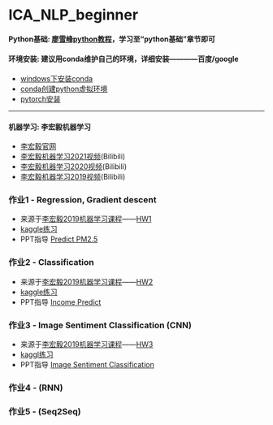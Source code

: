 # ICA_NLP_beginner
#### Python基础: [廖雪峰python教程](https://www.liaoxuefeng.com/wiki/1016959663602400)，学习至“python基础”章节即可
#### 环境安装: 建议用conda维护自己的环境，详细安装————百度/google
- [windows下安装conda](https://blog.csdn.net/scorn_/article/details/106591160)
- [conda创建python虚拟环境](https://www.cnblogs.com/shierlou-123/p/11138920.html)
- [pytorch安装](https://blog.csdn.net/MCYZSF/article/details/116525159)

************************************************************************
#### 机器学习: 李宏毅机器学习 
- [李宏毅官网](http://speech.ee.ntu.edu.tw/~tlkagk/courses.html)
- [李宏毅机器学习2021视频](https://www.bilibili.com/video/BV1Wv411h7kN?p=1)(Bilibili)
- [李宏毅机器学习2020视频](https://www.bilibili.com/video/BV1JE411g7XF?p=1)(Bilibili)
- [李宏毅机器学习2019视频](https://www.bilibili.com/video/av48285039/?p=1)(Bilibili)

### 作业1 - Regression, Gradient descent
- 来源于[李宏毅2019机器学习课程](http://speech.ee.ntu.edu.tw/~tlkagk/courses_ML19.html)——[HW1](https://ntumlta2019.github.io/ml-web-hw1/)
- [kaggle练习](https://www.kaggle.com/c/ml2019spring-hw1/overview)  
- PPT指导 [Predict PM2.5 ](https://docs.google.com/presentation/d/1TkPQoOPyDY9IzzuaVsYq1E26D1NTmi_QA9S9c-rw9K8/edit#slide=id.g5047f99cc6_0_332)    

### 作业2 - Classification
- 来源于[李宏毅2019机器学习课程](http://speech.ee.ntu.edu.tw/~tlkagk/courses_ML19.html)——[HW2](https://ntumlta2019.github.io/ml-web-hw2/)
- [kaggle练习](https://www.kaggle.com/c/ml2019spring-hw2/overview)
- PPT指导 [Income Predict ](https://docs.google.com/presentation/d/1f4a81OqeG27pRHuqHXg7Qi0KJ4SlLBDpe9ljNu3IXT0/edit#slide=id.p1)

### 作业3 - Image Sentiment Classification (CNN)
- 来源于[李宏毅2019机器学习课程](http://speech.ee.ntu.edu.tw/~tlkagk/courses_ML19.html)——[HW3](https://ntumlta2019.github.io/ml-web-hw3/)
- [kaggl练习](https://www.kaggle.com/c/ml2019spring-hw3/overview)
- PPT指导 [Image Sentiment Classification](https://docs.google.com/presentation/d/1_UOEquMW4URIuTtrKGqwSPP4qtKIb7osT9ysTQ3Flmo/edit#slide=id.p)

### 作业4 -  (RNN)


### 作业5 -  (Seq2Seq)

